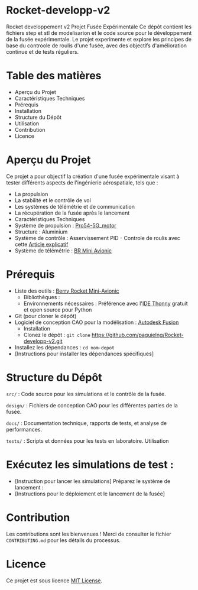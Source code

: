 # Rocket-developp-v2
Rocket developpement v2
Projet Fusée Expérimentale
Ce dépôt contient les fichiers step et stl de modelisarion et le code source pour le développement de la fusée expérimentale. Le projet experimente et explore les principes de base du controole de roulis d'une fusée, avec des objectifs d'amélioration continue et de tests réguliers.

# Table des matières
- Aperçu du Projet
- Caractéristiques Techniques
- Prérequis
- Installation
- Structure du Dépôt
- Utilisation
- Contribution
- Licence
# Aperçu du Projet
Ce projet a pour objectif la création d'une fusée expérimentale visant à tester différents aspects de l'ingénierie aérospatiale, tels que :

* La propulsion
* La stabilité et le contrôle de vol
* Les systèmes de télémétrie et de communication
* La récupération de la fusée après le lancement
* Caractéristiques Techniques
* Système de propulsion : [Pro54-5G_motor](http://logiqueformelle.free.fr/eti-aerospatial/doc/propulseurs_spatial_BARASINGA.pdf)
* Structure : Aluminium
* Système de contrôle : Asservissement PID - Controle de roulis avec cette [Article explicatif](https://www.firediy.fr/article/asservissement-pid-drone-ch-8)
* Système de télémétrie : [BR Mini Avionic](https://berryrocket.com/wiki/BR_Mini_Avionic)

# Prérequis
- Liste des outils : [Berry Rocket Mini-Avionic](https://berryrocket.com/wiki/BR_Mini_Avionic)
  - Bibliothèques :
  - Environnements nécessaires : Préférence avec l'[IDE Thonny](https://thonny.org/)  gratuit et open source pour Python
- Git (pour cloner le dépôt)
- Logiciel de conception CAO pour la modélisation : [Autodesk Fusion](https://www.autodesk.com/products/fusion-360/overview?term=1-YEAR&tab=subscription&plc=FSN#top)
  - Installation
  - Clonez le dépôt : `git clone` https://github.com/paguielng/Rocket-developp-v2.git
- Installez les dépendances : `cd nom-depot`
- [Instructions pour installer les dépendances spécifiques]
# Structure du Dépôt
  `src/` : Code source pour les simulations et le contrôle de la fusée.
  
  `design/` : Fichiers de conception CAO pour les différentes parties de la fusée.
  
  `docs/` : Documentation technique, rapports de tests, et analyse de performances.
  
  `tests/` : Scripts et données pour les tests en laboratoire.
Utilisation
# Exécutez les simulations de test :
- [Instruction pour lancer les simulations]
Préparez le système de lancement :
- [Instructions pour le déploiement et le lancement de la fusée]

# Contribution
Les contributions sont les bienvenues ! Merci de consulter le fichier `CONTRIBUTING.md` pour les détails du processus.

# Licence
Ce projet est sous licence [MIT License](https://fr.wikipedia.org/wiki/Licence_MIT).


